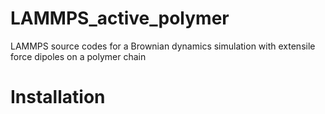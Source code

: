 # LAMMPS_active_polymer
LAMMPS source codes for a Brownian dynamics simulation with extensile force dipoles on a polymer chain


# Installation
